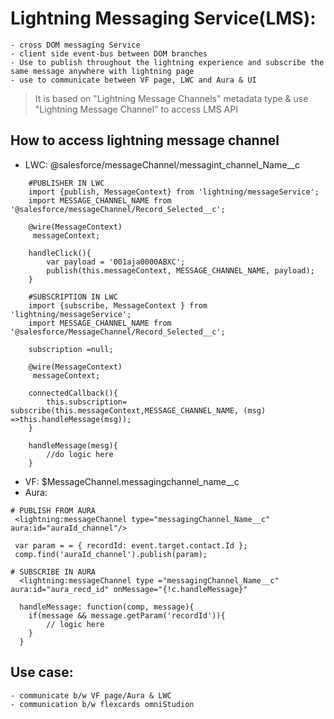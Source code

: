 # Lightning Messaging Service(LMS):
	- cross DOM messaging Service
	- client side event-bus between DOM branches
	- Use to publish throughout the lightning experience and subscribe the same message anywhere with lightning page
	- use to communicate between VF page, LWC and Aura & UI
	
> It is based on "Lightning Message Channels" metadata type & use "Lightning Message Channel" to access LMS API
	
## How to access lightning message channel
 - LWC: @salesforce/messageChannel/messagint_channel_Name__c
```
	#PUBLISHER IN LWC
	import {publish, MessageContext} from 'lightning/messageService';
	import MESSAGE_CHANNEL_NAME from '@salesforce/messageChannel/Record_Selected__c';

	@wire(MessageContext)
	 messageContext;

	handleClick(){
		var payload = '001aja0000ABXC';
		publish(this.messageContext, MESSAGE_CHANNEL_NAME, payload);
	}
	
	#SUBSCRIPTION IN LWC
	import {subscribe, MessageContext } from 'lightning/messageService'; 
	import MESSAGE_CHANNEL_NAME from '@salesforce/MessageChannel/Record_Selected__c';

	subscription =null;

	@wire(MessageContext)
	 messageContext;

	connectedCallback(){
		this.subscription= subscribe(this.messageContext,MESSAGE_CHANNEL_NAME, (msg) =>this.handleMessage(msg));
	}

	handleMessage(mesg){
		//do logic here
	}
```
 - VF: $MessageChannel.messagingchannel_name__c
 - Aura: 
```
# PUBLISH FROM AURA
 <lightning:messageChannel type="messagingChannel_Name__c" aura:id="auraId_channel"/>
 
 var param = = { recordId: event.target.contact.Id };
 comp.find('auraId_channel').publish(param);
 
# SUBSCRIBE IN AURA
  <lightning:messageChannel type ="messagingChannel_Name__c" aura:id="aura_recd_id" onMessage="{!c.handleMessage}"
  
  handleMessage: function(comp, message){
  	if(message && message.getParam('recordId')){
		// logic here
	}
  }

```
	
## Use case:
	- communicate b/w VF page/Aura & LWC 
	- communication b/w flexcards omniStudion
	
